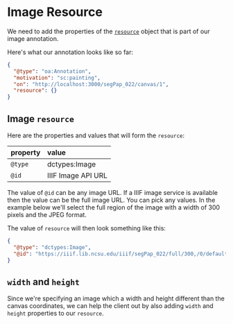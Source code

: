 # Image Resource

We need to add the properties of the [`resource`](http://iiif.io/api/presentation/2.1/#image-resources) object that is part of our image annotation.

Here's what our annotation looks like so far:

```json
{
  "@type": "oa:Annotation",
  "motivation": "sc:painting",
  "on": "http://localhost:3000/segPap_022/canvas/1",
  "resource": {}
}
```

## Image `resource`

Here are the properties and values that will form the `resource`:

| property | value              |
|:---------|:-------------------|
| `@type`  | dctypes:Image      |
| `@id`    | IIIF Image API URL |

The value of `@id` can be any image URL. If a IIIF image service is available then the value can be the full image URL. You can pick any values. In the example below we'll select the full region of the image with a width of 300 pixels and the JPEG format.

The value of `resource` will then look something like this:

```json
{
  "@type": "dctypes:Image",
  "@id": "https://iiif.lib.ncsu.edu/iiif/segPap_022/full/300,/0/default.jpg"
}
```

## `width` and `height`

Since we're specifying an image which a width and height different than the canvas coordinates, we can help the client out by also adding `width` and `height` properties to our `resource`.
